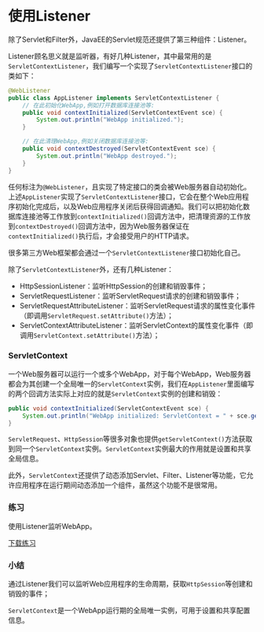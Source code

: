 # 使用Listener

除了Servlet和Filter外，JavaEE的Servlet规范还提供了第三种组件：Listener。

Listener顾名思义就是监听器，有好几种Listener，其中最常用的是`ServletContextListener`，我们编写一个实现了`ServletContextListener`接口的类如下：

```java
@WebListener
public class AppListener implements ServletContextListener {
    // 在此初始化WebApp,例如打开数据库连接池等:
    public void contextInitialized(ServletContextEvent sce) {
        System.out.println("WebApp initialized.");
    }

    // 在此清理WebApp,例如关闭数据库连接池等:
    public void contextDestroyed(ServletContextEvent sce) {
        System.out.println("WebApp destroyed.");
    }
}
```

任何标注为`@WebListener`，且实现了特定接口的类会被Web服务器自动初始化。上述`AppListener`实现了`ServletContextListener`接口，它会在整个Web应用程序初始化完成后，以及Web应用程序关闭后获得回调通知。我们可以把初始化数据库连接池等工作放到`contextInitialized()`回调方法中，把清理资源的工作放到`contextDestroyed()`回调方法中，因为Web服务器保证在`contextInitialized()`执行后，才会接受用户的HTTP请求。

很多第三方Web框架都会通过一个`ServletContextListener`接口初始化自己。

除了`ServletContextListener`外，还有几种Listener：

- HttpSessionListener：监听HttpSession的创建和销毁事件；
- ServletRequestListener：监听ServletRequest请求的创建和销毁事件；
- ServletRequestAttributeListener：监听ServletRequest请求的属性变化事件（即调用`ServletRequest.setAttribute()`方法）；
- ServletContextAttributeListener：监听ServletContext的属性变化事件（即调用`ServletContext.setAttribute()`方法）；

### ServletContext

一个Web服务器可以运行一个或多个WebApp，对于每个WebApp，Web服务器都会为其创建一个全局唯一的`ServletContext`实例，我们在`AppListener`里面编写的两个回调方法实际上对应的就是`ServletContext`实例的创建和销毁：

```java
public void contextInitialized(ServletContextEvent sce) {
    System.out.println("WebApp initialized: ServletContext = " + sce.getServletContext());
}
```

`ServletRequest`、`HttpSession`等很多对象也提供`getServletContext()`方法获取到同一个`ServletContext`实例。`ServletContext`实例最大的作用就是设置和共享全局信息。

此外，`ServletContext`还提供了动态添加Servlet、Filter、Listener等功能，它允许应用程序在运行期间动态添加一个组件，虽然这个功能不是很常用。

### 练习

使用Listener监听WebApp。

[下载练习](web-listener.zip)

### 小结

通过Listener我们可以监听Web应用程序的生命周期，获取`HttpSession`等创建和销毁的事件；

`ServletContext`是一个WebApp运行期的全局唯一实例，可用于设置和共享配置信息。
